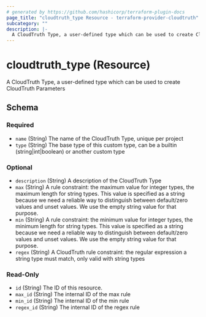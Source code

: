 ```yaml
---
# generated by https://github.com/hashicorp/terraform-plugin-docs
page_title: "cloudtruth_type Resource - terraform-provider-cloudtruth"
subcategory: ""
description: |-
  A CloudTruth Type, a user-defined type which can be used to create CloudTruth Parameters
---
```


# cloudtruth_type (Resource)

A CloudTruth Type, a user-defined type which can be used to create CloudTruth Parameters



<!-- schema generated by tfplugindocs -->
## Schema

### Required

- `name` (String) The name of the CloudTruth Type, unique per project
- `type` (String) The base type of this custom type, can be a builtin (string|int|boolean) or another custom type

### Optional

- `description` (String) A description of the CloudTruth Type
- `max` (String) A rule constraint: the maximum value for integer types, the maximum length for string types.
This value is specified as a string because we need a reliable way to distinguish between default/zero values and unset values.  We use
the empty string value for that purpose.
- `min` (String) A rule constraint: the minimum value for integer types, the minimum length for string types.
This value is specified as a string because we need a reliable way to distinguish between default/zero values and unset values.  We use
the empty string value for that purpose.
- `regex` (String) A CloudTruth rule constraint: the regular expression a string type must match, only valid with string types

### Read-Only

- `id` (String) The ID of this resource.
- `max_id` (String) The internal ID of the max rule
- `min_id` (String) The internal ID of the min rule
- `regex_id` (String) The internal ID of the regex rule
